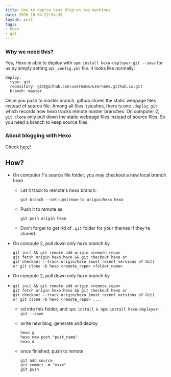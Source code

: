 ```yaml
---
title: How to deploy hexo blog on two machines
date: 2020-10-04 22:04:39
layout: post
tags: 
- Hexo
- git
---
```


### Why we need this?

Yes, Hexo is able to deploy with `npm install hexo-deployer-git --save` for us by simply setting up `_config.yml` file. It looks like normally: 

<!--more-->

```git
deploy: 
  type: git
  repository: git@github.com:username/username.github.io.git
  branch: master
```

Once you push to master branch, github stores the static webpage files instead of source file. Among all files it pushes, there is one `.deploy_git` which records how hexo tracks remote master branches. On computer 2, `git clone` only pull down the static webpage files instead of source files.  So you need a branch to keep source files. 

### About blogging with Hexo

Check [here](https://hexo.io/)!

## How?

* On computer 1's source file folder, you may checkout a new local branch *hexo*

  * Let it track to remote's *hexo* branch.

    ```
    git branch --set-upstream-to origin/hexo hexo
    ```

    

  * Push it to remote as

    ```
    git push origin hexo
    ```

  * Don't forget to get rid of `.git` folder for your themes if they're cloned. 

* On compute 2, pull down only *hexo* branch by

  ```
  git init && git remote add origin <remote_repo>
  git fetch origin hexo:hexo && git checkout hexo or
  git checkout --track origin/hexo (most recent versions of Git)
  or git clone -b hexo <remote_repo> <folder_name>
  ```
* On compute 2, pull down only *hexo* branch by

* ```
  git init && git remote add origin <remote_repo>
  git fetch origin hexo:hexo && git checkout hexo or
  git checkout --track origin/hexo (most recent versions of Git)
  or git clone -b hexo <remote_repo> ....
  ```

  * cd into this folder, and `npm install & npm install hexo-deployer-git --save`

  * write new blog, generate and deploy

    ```
    hexo g
    hexo new post "post_name"
    hexo d
    ```

  * once finished, push to remote

    ```
    git add source
    git commit -m "xxxx"
    git push
    ```

    
